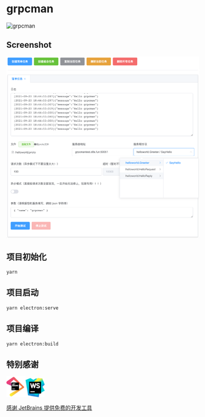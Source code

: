 # grpcman

![grpcman](https://socialify.git.ci/grpcman/grpcman/image?description=1&forks=1&issues=1&language=1&owner=1&pattern=Circuit%20Board&pulls=1&stargazers=1&theme=Dark)

## Screenshot

![screenshot](./img/grpcman.png)

## 项目初始化

```bash
yarn
```

## 项目启动

```bash
yarn electron:serve
```

## 项目编译

```bash
yarn electron:build
```

## 特别感谢

<img title="" src="./img/jetbrains.png" alt="jetbrains.png" width="50"><img title="" src="./img/webstorm.png" alt="webstorm.png" width="50">

[感谢 JetBrains 提供免费的开发工具 ](https://www.jetbrains.com/?from=grpcman)
